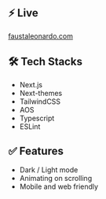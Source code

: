 ## ⚡️ Live

[faustaleonardo.com](https://faustaleonardo.com/)

## 🛠 Tech Stacks

- Next.js
- Next-themes
- TailwindCSS
- AOS
- Typescript
- ESLint

## ✅ Features

- Dark / Light mode
- Animating on scrolling
- Mobile and web friendly

